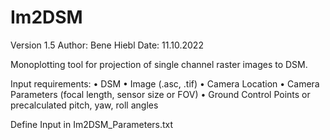 # Im2DSM

Version 1.5 
Author: Bene Hiebl
Date: 11.10.2022

Monoplotting tool for projection of single channel raster images to DSM.

Input requirements:
•	DSM
•	Image (.asc, .tif)
•	Camera Location 
•	Camera Parameters (focal length, sensor size or FOV)
•	Ground Control Points or precalculated pitch, yaw, roll angles

Define Input in Im2DSM_Parameters.txt
